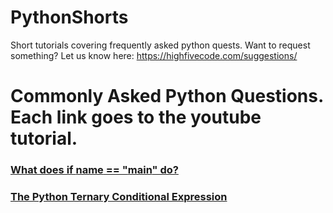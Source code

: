 # PythonShorts
Short tutorials covering frequently asked python quests. Want to request something? Let us know here: https://highfivecode.com/suggestions/

# Commonly Asked Python Questions. Each link goes to the youtube tutorial.

### [What does if __name__ == "__main__" do?](https://youtu.be/5edEA2YYjLk)  
### [The Python Ternary Conditional Expression](https://youtu.be/YgdxZnz4Xps)  
